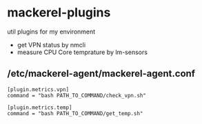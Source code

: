 # mackerel-plugins
util plugins for my environment

- get VPN status by nmcli
- measure CPU Core temprature by lm-sensors


## /etc/mackerel-agent/mackerel-agent.conf

```
[plugin.metrics.vpn]
command = "bash PATH_TO_COMMAND/check_vpn.sh"

[plugin.metrics.temp]
command = "bash PATH_TO_COMMAND/get_temp.sh"
```
